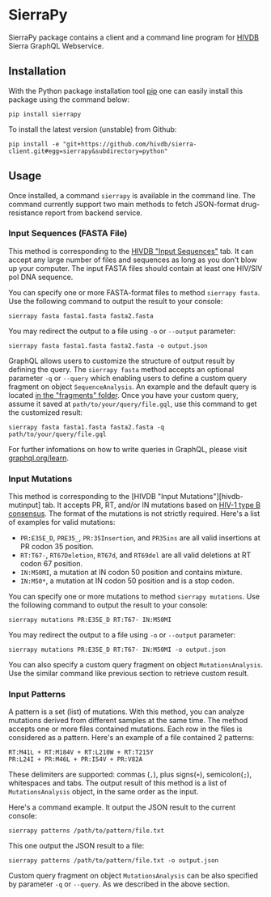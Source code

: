 SierraPy
========

SierraPy package contains a client and a command line program for
[HIVDB][hivdb] Sierra GraphQL Webservice.


Installation
------------

With the Python package installation tool [pip][pip] one can easily install
this package using the command below:

```shell
pip install sierrapy
```

To install the latest version (unstable) from Github:

```shell
pip install -e "git+https://github.com/hivdb/sierra-client.git#egg=sierrapy&subdirectory=python"
```


Usage
-----

Once installed, a command `sierrapy` is available in the command line. The
command currently support two main methods to fetch JSON-format drug-resistance
report from backend service.

### Input Sequences (FASTA File)

This method is corresponding to the [HIVDB "Input Sequences"][hivdb-seqinput]
tab. It can accept any large number of files and sequences as long as you
don't blow up your computer. The input FASTA files should contain at least one
HIV/SIV pol DNA sequence.

You can specify one or more FASTA-format files to method `sierrapy fasta`.
Use the following command to output the result to your console:

```shell
sierrapy fasta fasta1.fasta fasta2.fasta
```

You may redirect the output to a file using `-o` or `--output` parameter:

```shell
sierrapy fasta fasta1.fasta fasta2.fasta -o output.json
```

GraphQL allows users to customize the structure of output result by defining
the query. The `sierrapy fasta` method accepts an optional parameter `-q` or
`--query` which enabling users to define a custom query fragment on object
`SequenceAnalysis`. An example and the default query is located
[in the "fragments" folder][seq-query]. Once you have your custom query,
assume it saved at `path/to/your/query/file.gql`, use this command to get
the customized result:

```shell
sierrapy fasta fasta1.fasta fasta2.fasta -q path/to/your/query/file.gql
```

For further infomations on how to write queries in GraphQL, please visit
[graphql.org/learn][graphql-learn].

### Input Mutations

This method is corresponding to the [HIVDB "Input Mutations"][hivdb-mutinput]
tab. It accepts PR, RT, and/or IN mutations based on
[HIV-1 type B consensus][consensus]. The format of the mutations is not
strictly required. Here's a list of examples for valid mutations:

- `PR:E35E_D`, `PRE35_`, `PR:35Insertion`, and `PR35ins` are all valid
  insertions at PR codon 35 position.
- `RT:T67-`, `RT67Deletion`, `RT67d`, and `RT69del` are all valid deletions
  at RT codon 67 position.
- `IN:M50MI`, a mutation at IN codon 50 position and contains mixture.
- `IN:M50*`, a mutation at IN codon 50 position and is a stop codon.

You can specify one or more mutations to method `sierrapy mutations`.
Use the following command to output the result to your console:

```shell
sierrapy mutations PR:E35E_D RT:T67- IN:M50MI
```

You may redirect the output to a file using `-o` or `--output` parameter:

```shell
sierrapy mutations PR:E35E_D RT:T67- IN:M50MI -o output.json
```

You can also specify a custom query fragment on object `MutationsAnalysis`.
Use the similar command like previous section to retrieve custom result.

### Input Patterns
A pattern is a set (list) of mutations. With this method, you can analyze
mutations derived from different samples at the same time. The method accepts
one or more files contained mutations. Each row in the files is considered as
a pattern. Here's an example of a file contained 2 patterns:

```
RT:M41L + RT:M184V + RT:L210W + RT:T215Y
PR:L24I + PR:M46L + PR:I54V + PR:V82A
```

These delimiters are supported: commas (`,`), plus signs(`+`), semicolon(`;`),
whitespaces and tabs. The output result of this method is a list of
`MutationsAnalysis` object, in the same order as the input.

Here's a command example. It output the JSON result to the current console:

```shell
sierrapy patterns /path/to/pattern/file.txt
```

This one output the JSON result to a file:

```shell
sierrapy patterns /path/to/pattern/file.txt -o output.json
```

Custom query fragment on object `MutationsAnalysis` can be also specified by
parameter `-q` or `--query`. As we described in the above section.


[hivdb]: https://hivdb.stanford.edu/
[pip]: https://github.com/pypa/get-pip
[hivdb-seqinput]: https://hivdb.stanford.edu/hivdb/by-sequences/
[seq-query]: https://raw.githubusercontent.com/hivdb/sierra-client/master/python/sierrapy/fragments/sequence_analysis_default.gql
[graphql-learn]: http://graphql.org/learn/
[consensus]: https://hivdb.stanford.edu/page/release-notes/#appendix.1.consensus.b.sequences
